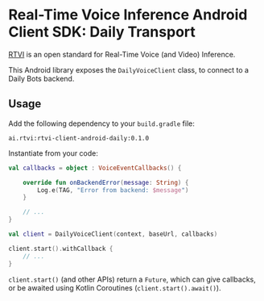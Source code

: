# Real-Time Voice Inference Android Client SDK: Daily Transport

[RTVI](https://github.com/rtvi-ai/) is an open standard for Real-Time Voice (and Video) Inference.

This Android library exposes the `DailyVoiceClient` class, to connect to a Daily Bots backend.

## Usage

Add the following dependency to your `build.gradle` file:

```
ai.rtvi:rtvi-client-android-daily:0.1.0
```

Instantiate from your code:

```kotlin
val callbacks = object : VoiceEventCallbacks() {

    override fun onBackendError(message: String) {
        Log.e(TAG, "Error from backend: $message")
    }

    // ...
}

val client = DailyVoiceClient(context, baseUrl, callbacks)

client.start().withCallback {
    // ...
}
```

`client.start()` (and other APIs) return a `Future`, which can give callbacks, or be awaited
using Kotlin Coroutines (`client.start().await()`).